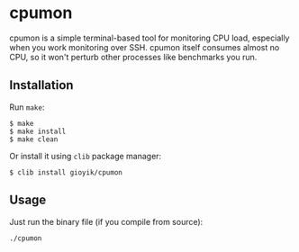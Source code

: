 # cpumon
cpumon is a simple terminal-based tool for monitoring CPU load, especially when you work monitoring over SSH. cpumon itself consumes almost no CPU, so it won't perturb other processes like benchmarks you run.

## Installation
Run `make`:

```
$ make
$ make install
$ make clean
```

Or install it using `clib` package manager:

```
$ clib install gioyik/cpumon
```

## Usage
Just run the binary file (if you compile from source):

```
./cpumon
```
